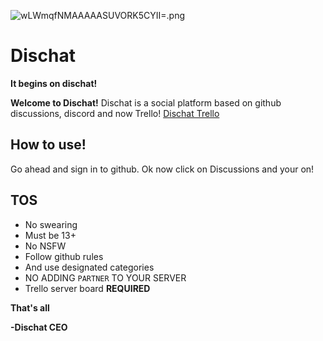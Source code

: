 ![wLWmqfNMAAAAASUVORK5CYII=.png](https://github.com/YunikiSlayer/Dischat/assets/64114458/a64a9361-4dad-47b8-834d-e44d36d6cc33)
# Dischat
**It begins on dischat!**

**Welcome to Dischat!**
Dischat is a social platform based on
github discussions, discord and now Trello!
[Dischat Trello](https://trello.com/b/Rlf9DsXy/dischatcom)

## How to use! 
Go ahead and sign in to github. 
Ok now click on Discussions and your on!


## TOS
   * No swearing
   * Must be 13+
   * No NSFW
   * Follow github rules
   * And use designated categories
   * NO ADDING `PARTNER` TO YOUR SERVER
   * Trello server board **REQUIRED**

**That's all**

**-Dischat CEO**


